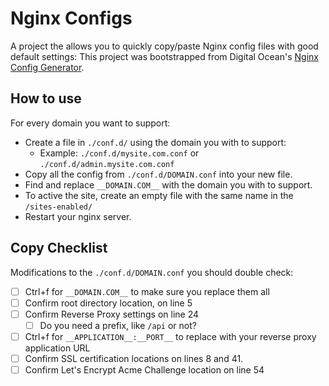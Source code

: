 # Nginx Configs

A project the allows you to quickly copy/paste Nginx config files with good default settings: This project was bootstrapped from Digital Ocean's [Nginx Config Generator](https://www.digitalocean.com/community/tools/nginx).

## How to use

For every domain you want to support:

- Create a file in `./conf.d/` using the domain you with to support:
  - Example: `./conf.d/mysite.com.conf` or `./conf.d/admin.mysite.com.conf`
- Copy all the config from `./conf.d/DOMAIN.conf` into your new file.
- Find and replace `__DOMAIN.COM__` with the domain you with to support.
- To active the site, create an empty file with the same name in the `/sites-enabled/`
- Restart your nginx server.

## Copy Checklist

Modifications to the `./conf.d/DOMAIN.conf` you should double check:

- [ ] Ctrl+f for `__DOMAIN.COM__` to make sure you replace them all
- [ ] Confirm root directory location, on line 5
- [ ] Confirm Reverse Proxy settings on line 24
  - [ ] Do you need a prefix, like `/api` or not?
- [ ] Ctrl+f for `__APPLICATION__:__PORT__` to replace with your reverse proxy application URL
- [ ] Confirm SSL certification locations on lines 8 and 41.
- [ ] Confirm Let's Encrypt Acme Challenge location on line 54

